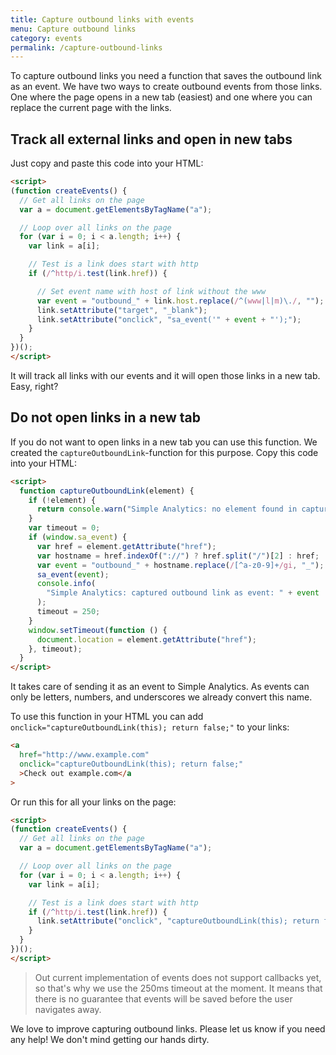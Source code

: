 ```yaml
---
title: Capture outbound links with events
menu: Capture outbound links
category: events
permalink: /capture-outbound-links
---
```


To capture outbound links you need a function that saves the outbound link as an event. We have two ways to create outbound events from those links. One where the page opens in a new tab (easiest) and one where you can replace the current page with the links.

## Track all external links and open in new tabs

Just copy and paste this code into your HTML:

```html
<script>
(function createEvents() {
  // Get all links on the page
  var a = document.getElementsByTagName("a");

  // Loop over all links on the page
  for (var i = 0; i < a.length; i++) {
    var link = a[i];

    // Test is a link does start with http
    if (/^http/i.test(link.href)) {

      // Set event name with host of link without the www
      var event = "outbound_" + link.host.replace(/^(www|l|m)\./, "");
      link.setAttribute("target", "_blank");
      link.setAttribute("onclick", "sa_event('" + event + "');");
    }
  }
})();
</script>
```

It will track all links with our events and it will open those links in a new tab. Easy, right?

## Do not open links in a new tab

If you do not want to open links in a new tab you can use this function. We created the `captureOutboundLink`-function for this purpose. Copy this code into your HTML:

```html
<script>
  function captureOutboundLink(element) {
    if (!element) {
      return console.warn("Simple Analytics: no element found in captureOutboundLink");
    }
    var timeout = 0;
    if (window.sa_event) {
      var href = element.getAttribute("href");
      var hostname = href.indexOf("://") ? href.split("/")[2] : href;
      var event = "outbound_" + hostname.replace(/[^a-z0-9]+/gi, "_");
      sa_event(event);
      console.info(
        "Simple Analytics: captured outbound link as event: " + event
      );
      timeout = 250;
    }
    window.setTimeout(function () {
      document.location = element.getAttribute("href");
    }, timeout);
  }
</script>
```

It takes care of sending it as an event to Simple Analytics. As events can only be letters, numbers, and underscores we already convert this name.

To use this function in your HTML you can add `onclick="captureOutboundLink(this); return false;"` to your links:

```html
<a
  href="http://www.example.com"
  onclick="captureOutboundLink(this); return false;"
  >Check out example.com</a
>
```

Or run this for all your links on the page:

```html
<script>
(function createEvents() {
  // Get all links on the page
  var a = document.getElementsByTagName("a");

  // Loop over all links on the page
  for (var i = 0; i < a.length; i++) {
    var link = a[i];

    // Test is a link does start with http
    if (/^http/i.test(link.href)) {
      link.setAttribute("onclick", "captureOutboundLink(this); return false;");
    }
  }
})();
</script>
```

> Out current implementation of events does not support callbacks yet, so that's why we use the 250ms timeout at the moment. It means that there is no guarantee that events will be saved before the user navigates away.

We love to improve capturing outbound links. Please let us know if you need any help! We don't mind getting our hands dirty.
